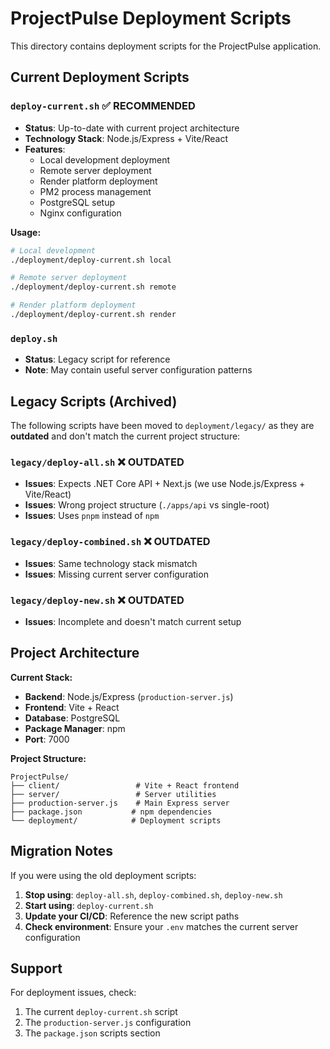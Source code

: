 # ProjectPulse Deployment Scripts

This directory contains deployment scripts for the ProjectPulse application.

## Current Deployment Scripts

### `deploy-current.sh` ✅ **RECOMMENDED**
- **Status**: Up-to-date with current project architecture
- **Technology Stack**: Node.js/Express + Vite/React
- **Features**: 
  - Local development deployment
  - Remote server deployment
  - Render platform deployment
  - PM2 process management
  - PostgreSQL setup
  - Nginx configuration

**Usage:**
```bash
# Local development
./deployment/deploy-current.sh local

# Remote server deployment  
./deployment/deploy-current.sh remote

# Render platform deployment
./deployment/deploy-current.sh render
```

### `deploy.sh`
- **Status**: Legacy script for reference
- **Note**: May contain useful server configuration patterns

## Legacy Scripts (Archived)

The following scripts have been moved to `deployment/legacy/` as they are **outdated** and don't match the current project structure:

### `legacy/deploy-all.sh` ❌ **OUTDATED**
- **Issues**: Expects .NET Core API + Next.js (we use Node.js/Express + Vite/React)
- **Issues**: Wrong project structure (`./apps/api` vs single-root)
- **Issues**: Uses `pnpm` instead of `npm`

### `legacy/deploy-combined.sh` ❌ **OUTDATED**
- **Issues**: Same technology stack mismatch
- **Issues**: Missing current server configuration

### `legacy/deploy-new.sh` ❌ **OUTDATED**
- **Issues**: Incomplete and doesn't match current setup

## Project Architecture

**Current Stack:**
- **Backend**: Node.js/Express (`production-server.js`)
- **Frontend**: Vite + React
- **Database**: PostgreSQL
- **Package Manager**: npm
- **Port**: 7000

**Project Structure:**
```
ProjectPulse/
├── client/                 # Vite + React frontend
├── server/                 # Server utilities
├── production-server.js    # Main Express server
├── package.json           # npm dependencies
└── deployment/            # Deployment scripts
```

## Migration Notes

If you were using the old deployment scripts:

1. **Stop using**: `deploy-all.sh`, `deploy-combined.sh`, `deploy-new.sh`
2. **Start using**: `deploy-current.sh`
3. **Update your CI/CD**: Reference the new script paths
4. **Check environment**: Ensure your `.env` matches the current server configuration

## Support

For deployment issues, check:
1. The current `deploy-current.sh` script
2. The `production-server.js` configuration
3. The `package.json` scripts section 